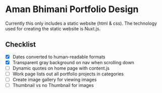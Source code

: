 # Aman Bhimani Portfolio Design
Currently this only includes a static website (html & css). The technology used for creating the static website is Nuxt.js.

## Checklist
- [x] Dates converted to human-readable formats
- [x] Transparent gray background on nav when scrolling down
- [ ] Dynamic quotes on home page with content.js
- [ ] Work page lists out all portfolio projects in categories
- [ ] Create image gallery for viewing images
- [ ] Thumbnail vs no Thumbnail for images
